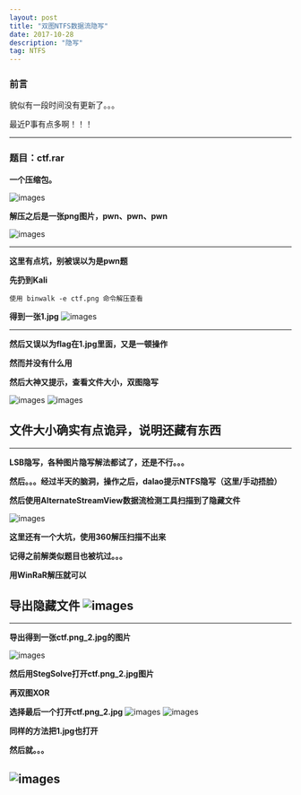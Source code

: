 ```yaml
---
layout: post
title: "双图NTFS数据流隐写"
date: 2017-10-28
description: "隐写"
tag: NTFS
---
```



### 前言
貌似有一段时间没有更新了。。。<br/>

最近P事有点多啊！！！

---
### 题目：ctf.rar
**一个压缩包。**

![images](/images/2017-10-28/ntfs1.png)

**解压之后是一张png图片，pwn、pwn、pwn**

![images](/images/2017-10-28/ntfs2.png)

---

**这里有点坑，别被误以为是pwn题**<br/>

**先扔到Kali**<br/>
```
使用 binwalk -e ctf.png 命令解压查看
```
**得到一张1.jpg**
![images](/images/2017-10-28/ntfs3.png)

---
**然后又误以为flag在1.jpg里面，又是一顿操作**<br/>

**然而并没有什么用**<br/>

**然后大神又提示，查看文件大小，双图隐写**

![images](/images/2017-10-28/ntfs4.png)
![images](/images/2017-10-28/ntfs5.png)

**文件大小确实有点诡异，说明还藏有东西**
---

---
**LSB隐写，各种图片隐写解法都试了，还是不行。。。**<br/>

**然后。。。经过半天的脑洞，操作之后，dalao提示NTFS隐写（这里/手动捂脸）**<br/>

**然后使用AlternateStreamView数据流检测工具扫描到了隐藏文件**

![images](/images/2017-10-28/ntfs6.png)

**这里还有一个大坑，使用360解压扫描不出来**<br/>

**记得之前解类似题目也被坑过。。。**<br/>

**用WinRaR解压就可以**<br/>

**导出隐藏文件**
![images](/images/2017-10-28/ntfs7.png)
---

---
**导出得到一张ctf.png_2.jpg的图片**<br/>

![images](/images/2017-10-28/ntfs8.png)

**然后用StegSolve打开ctf.png_2.jpg图片**<br/>

**再双图XOR**

**选择最后一个打开ctf.png_2.jpg**
![images](/images/2017-10-28/ntfs9.png)
![images](/images/2017-10-28/ntfs10.png)

**同样的方法把1.jpg也打开**<br/>

**然后就。。。**

![images](/images/2017-10-28/ntfs11.png)
---